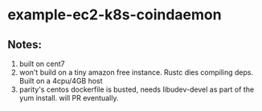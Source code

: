 # example-ec2-k8s-coindaemon

## Notes:
1. built on cent7
2. won't build on a tiny amazon free instance. Rustc dies compiling deps. Built on a 4cpu/4GB host
3. parity's centos dockerfile is busted, needs libudev-devel as part of the yum install. will PR eventually.

